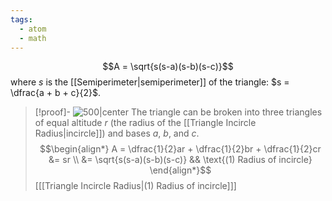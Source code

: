 ```yaml
---
tags:
  - atom
  - math
---
```

$$A = \sqrt{s(s-a)(s-b)(s-c)}$$
where $s$ is the [[Semiperimeter|semiperimeter]] of the triangle: $s = \dfrac{a + b + c}{2}$.
> [!proof]-
> ![500|center](herons.excalidraw)
> The triangle can be broken into three triangles of equal altitude $r$ (the radius of the [[Triangle Incircle Radius|incircle]]) and bases $a$, $b$, and $c$.
> $$\begin{align*}
> 	A = \dfrac{1}{2}ar + \dfrac{1}{2}br + \dfrac{1}{2}cr &= sr \\
> 	&= \sqrt{s(s-a)(s-b)(s-c)} && \text{(1) Radius of incircle}
> \end{align*}$$
> \[[[Triangle Incircle Radius|(1) Radius of incircle]]\]
